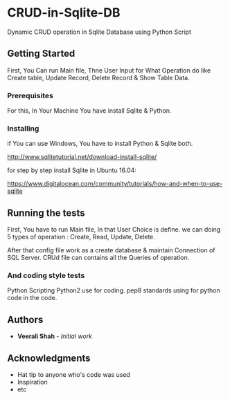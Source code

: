 # CRUD-in-Sqlite-DB
Dynamic CRUD operation in Sqlite Database using Python Script 

## Getting Started

First, You Can run Main file, Thne User Input for What Operation do like Create table, Update Record, Delete Record & Show Table Data.

### Prerequisites

For this, In Your Machine You have install Sqlite & Python.


### Installing

if You can use Windows,
You have to install Python & Sqlite both.

http://www.sqlitetutorial.net/download-install-sqlite/

for step by step install Sqlite in Ubuntu 16.04:

https://www.digitalocean.com/community/tutorials/how-and-when-to-use-sqlite

## Running the tests

First, You have to run Main file, In that User Choice is define. 
we can doing 5 types of operation : Create, Read, Update, Delete.

After that config file work as a create database & maintain Connection of SQL Server.
CRUd file can contains all the Queries of operation.


### And coding style tests

Python Scripting Python2 use for coding.
pep8 standards using for python code in the code.


## Authors

* **Veerali Shah** - *Initial work* 

## Acknowledgments

* Hat tip to anyone who's code was used
* Inspiration
* etc

